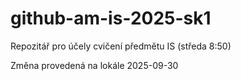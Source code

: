 # github-am-is-2025-sk1
Repozitář pro účely cvičení předmětu IS (středa 8:50)

Změna provedená na lokále 2025-09-30

